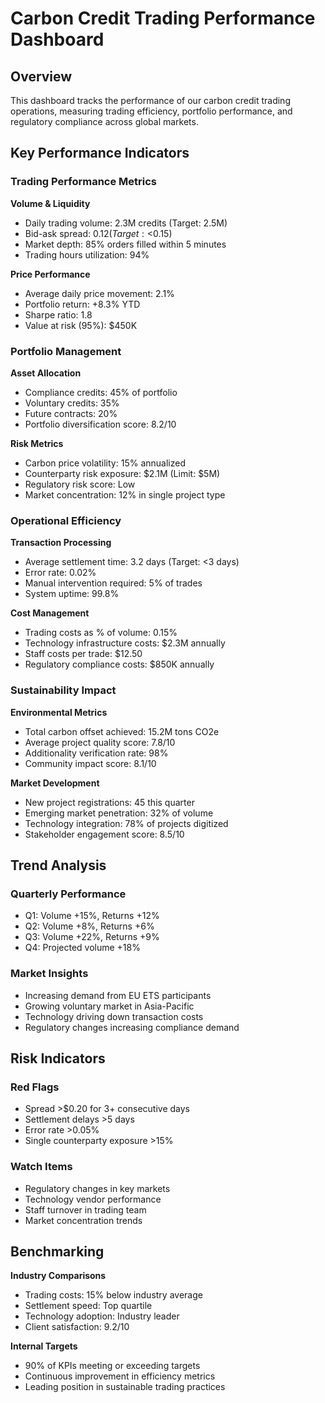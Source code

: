 # Carbon Credit Trading Performance Dashboard

## Overview
This dashboard tracks the performance of our carbon credit trading operations, measuring trading efficiency, portfolio performance, and regulatory compliance across global markets.

## Key Performance Indicators

### Trading Performance Metrics

**Volume & Liquidity**
- Daily trading volume: 2.3M credits (Target: 2.5M)
- Bid-ask spread: $0.12 (Target: <$0.15)
- Market depth: 85% orders filled within 5 minutes
- Trading hours utilization: 94%

**Price Performance**
- Average daily price movement: 2.1%
- Portfolio return: +8.3% YTD
- Sharpe ratio: 1.8
- Value at risk (95%): $450K

### Portfolio Management

**Asset Allocation**
- Compliance credits: 45% of portfolio
- Voluntary credits: 35%
- Future contracts: 20%
- Portfolio diversification score: 8.2/10

**Risk Metrics**
- Carbon price volatility: 15% annualized
- Counterparty risk exposure: $2.1M (Limit: $5M)
- Regulatory risk score: Low
- Market concentration: 12% in single project type

### Operational Efficiency

**Transaction Processing**
- Average settlement time: 3.2 days (Target: <3 days)
- Error rate: 0.02%
- Manual intervention required: 5% of trades
- System uptime: 99.8%

**Cost Management**
- Trading costs as % of volume: 0.15%
- Technology infrastructure costs: $2.3M annually
- Staff costs per trade: $12.50
- Regulatory compliance costs: $850K annually

### Sustainability Impact

**Environmental Metrics**
- Total carbon offset achieved: 15.2M tons CO2e
- Average project quality score: 7.8/10
- Additionality verification rate: 98%
- Community impact score: 8.1/10

**Market Development**
- New project registrations: 45 this quarter
- Emerging market penetration: 32% of volume
- Technology integration: 78% of projects digitized
- Stakeholder engagement score: 8.5/10

## Trend Analysis

### Quarterly Performance
- Q1: Volume +15%, Returns +12%
- Q2: Volume +8%, Returns +6%
- Q3: Volume +22%, Returns +9%
- Q4: Projected volume +18%

### Market Insights
- Increasing demand from EU ETS participants
- Growing voluntary market in Asia-Pacific
- Technology driving down transaction costs
- Regulatory changes increasing compliance demand

## Risk Indicators

### Red Flags
- Spread >$0.20 for 3+ consecutive days
- Settlement delays >5 days
- Error rate >0.05%
- Single counterparty exposure >15%

### Watch Items
- Regulatory changes in key markets
- Technology vendor performance
- Staff turnover in trading team
- Market concentration trends

## Benchmarking

**Industry Comparisons**
- Trading costs: 15% below industry average
- Settlement speed: Top quartile
- Technology adoption: Industry leader
- Client satisfaction: 9.2/10

**Internal Targets**
- 90% of KPIs meeting or exceeding targets
- Continuous improvement in efficiency metrics
- Leading position in sustainable trading practices
